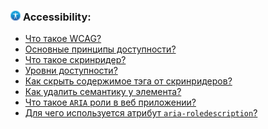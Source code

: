 <h3>
  <img src="../assets/Accessibility.png" width="16" height="16" />
  <span>Accessibility:</span>
</h3>

- [Что такое WCAG?](https://youtu.be/hL5yFo9Pms4?t=457)
- [Основные принципы доступности?](https://youtu.be/hL5yFo9Pms4?t=523)
- [Что такое скринридер?](https://youtu.be/xIGp2FCxqj0?t=30)
- [Уровни доступности?](https://youtu.be/hL5yFo9Pms4?t=587)
- [Как скрыть содержимое тэга от скринридеров?](https://youtu.be/hL5yFo9Pms4?t=672)
- [Как удалить семантику у элемента?](https://youtu.be/hL5yFo9Pms4?t=725)
- [Что такое `ARIA` роли в веб приложении?](https://youtu.be/N1wPX5Z4HKE?t=131)
- [Для чего используется атрибут `aria-roledescription`?](https://youtu.be/hL5yFo9Pms4?t=791)
